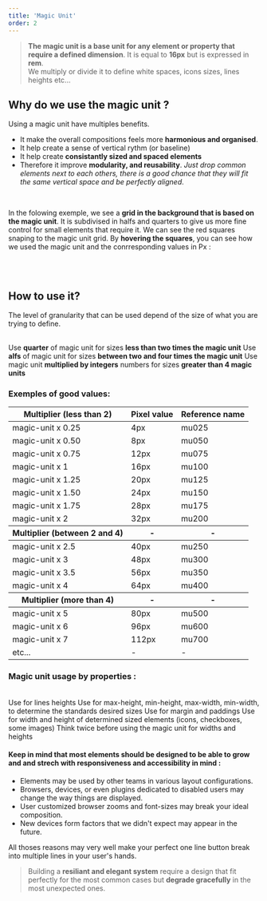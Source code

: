 ```yaml
---
title: 'Magic Unit'
order: 2
---
```


> **The magic unit is a base unit for any element or property that require a defined dimension**. It is equal to **16px** but is expressed in **rem**.<br> We multiply or divide it to define white spaces, icons sizes, lines heights etc...

## Why do we use the magic unit ?

Using a magic unit have multiples benefits.

- It make the overall compositions feels more **harmonious and organised**.
- It help create a sense of vertical rythm (or baseline)
- It help create **consistantly sized and spaced elements**
- Therefore it improve **modularity, and reusability**. _Just drop common elements next to each others, there is a good chance that they will fit the same vertical space and be perfectly aligned_.

<br>

In the folowing exemple, we see a **grid in the background that is based on the magic unit**. It is subdivised in halfs and quarters to give us more fine control for small elements that require it.
We can see the red squares snaping to the magic unit grid.
By **hovering the squares**, you can see how we used the magic unit and the conrresponding values in Px :

<pattern path="src/pages/Foundations/magicUnit/Previews/magic-unit"></pattern>

<br><br>

## How to use it?

The level of granularity that can be used depend of the size of what you are trying to define.

<br>
<hintitem>
  Use <b>quarter</b> of magic unit for sizes <b>less than two times the magic unit</b>
</hintitem>
<hintitem>
  Use <b>alfs</b> of magic unit for sizes <b>between two and four times the magic unit</b>
</hintitem>
<hintitem>
  Use magic unit <b>multiplied by integers</b> numbers for sizes <b>greater than 4 magic units</b>
</hintitem>

<br>

### Exemples of good values:

<hint title="A good usage of the magic unit">
<table>
  <thead>
    <tr>
      <th>Multiplier (less than 2)</th>
      <th>Pixel value</th>
      <th>Reference name</th>
    </tr>
  </thead>
  <tbody>
    <tr>
      <td>magic-unit x 0.25</td>
      <td>4px</td>
      <td>mu025</td>
    </tr>
    <tr>
      <td>magic-unit x 0.50</td>
      <td>8px</td>
      <td>mu050</td>
    </tr>
    <tr>
      <td>magic-unit x 0.75</td>
      <td>12px</td>
      <td>mu075</td>
    </tr>
    <tr>
      <td>magic-unit x 1</td>
      <td>16px</td>
      <td>mu100</td>
    </tr>
    <tr>
      <td>magic-unit x 1.25</td>
      <td>20px</td>
      <td>mu125</td>
    </tr>
    <tr>
      <td>magic-unit x 1.50</td>
      <td>24px</td>
      <td>mu150</td>
    </tr>
    <tr>
      <td>magic-unit x 1.75</td>
      <td>28px</td>
      <td>mu175</td>
    </tr>
    <tr>
      <td>magic-unit x 2</td>
      <td>32px</td>
      <td>mu200</td>
    </tr>
  </tbody>
  <thead>
    <tr>
      <th>Multiplier (between 2 and 4)</th>
      <th>-</th>
      <th>-</th>
    </tr>
  </thead>
  <tbody>
    <tr>
      <td>magic-unit x 2.5</td>
      <td>40px</td>
      <td>mu250</td>
    </tr>
    <tr>
      <td>magic-unit x 3</td>
      <td>48px</td>
      <td>mu300</td>
    </tr>
    <tr>
      <td>magic-unit x 3.5</td>
      <td>56px</td>
      <td>mu350</td>
    </tr>
    <tr>
      <td>magic-unit x 4</td>
      <td>64px</td>
      <td>mu400</td>
    </tr>
  </tbody>
  <thead>
    <tr>
      <th>Multiplier (more than 4)</th>
      <th>-</th>
      <th>-</th>
    </tr>
  </thead>
  <tbody>
      <tr>
        <td>magic-unit x 5</td>
        <td>80px</td>
        <td>mu500</td>
      </tr>
      <tr>
        <td>magic-unit x 6</td>
        <td>96px</td>
        <td>mu600</td>
      </tr>
      <tr>
        <td>magic-unit x 7</td>
        <td>112px</td>
        <td>mu700</td>
      </tr>
      <tr>
        <td>etc...</td>
        <td>-</td>
        <td>-</td>
      </tr>
    </tbody>
</table>
</hint>

### Magic unit usage by properties :

<br>

<hintitem>
  Use for lines heights
</hintitem>
<hintitem>
  Use for max-height, min-height, max-width, min-width, to determine the standards desired sizes
</hintitem>
<hintitem>
  Use for margin and paddings
</hintitem>
<hintitem>
  Use for width and height of determined sized elements (icons, checkboxes, some images)
</hintitem>
<hintitem dont="true">
  Think twice before using the magic unit for widths and heights
</hintitem>

<br>

#### Keep in mind that most elements should be designed to be able to grow and and strech with responsiveness and accessibility in mind :

- Elements may be used by other teams in various layout configurations.
- Browsers, devices, or even plugins dedicated to disabled users may change the way things are displayed.
- User customized browser zooms and font-sizes may break your ideal composition.
- New devices form factors that we didn't expect may appear in the future.

All thoses reasons may very well make your perfect one line button break into multiple lines in your user's hands.

> Building a **resiliant and elegant system** require a design that fit perfectly for the most common cases but **degrade gracefully** in the most unexpected ones.

